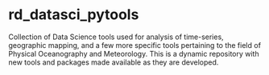 # rd_datasci_pytools
Collection of Data Science tools used for analysis of time-series, geographic mapping, and a few more specific tools pertaining to the field of Physical Oceanography and Meteorology. This is a dynamic repository with new tools and packages made available as they are developed.
